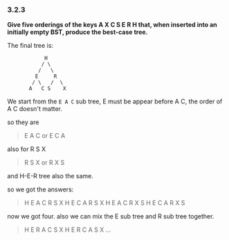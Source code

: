 ### 3.2.3

__Give five orderings of the keys A X C S E R H that, when inserted into an initially empty BST, produce the best-case tree.__

The final tree is:

```
            H
           / \
          /   \
         E     R
        / \   /  \
       A   C S    X
```

We start from the ``E A C`` sub tree, E must be appear before A C, the order of A C doesn't matter.

so they are

> E A C
or
> E C A

also for R S X

> R S X
or
> R X S

and H-E-R tree also the same.

so we got the answers:

> H E A C R S X
> H E C A R S X
> H E A C R X S
> H E C A R X S

now we got four. also we can mix the E sub tree and R sub tree together.

> H E R A C S X
> H E R C A S X
...
